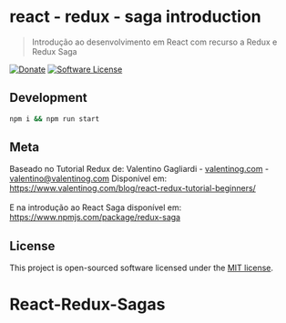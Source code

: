 # react - redux - saga introduction
> Introdução ao desenvolvimento em React com recurso a Redux e Redux Saga

[![Donate](https://img.shields.io/badge/donate-patreon-orange.svg)](https://www.patreon.com/valentinogagliardi)
[![Software License](https://img.shields.io/badge/license-MIT-brightgreen.svg?style=flat)](LICENSE)

## Development

```bash
npm i && npm run start
```

## Meta
Baseado no Tutorial Redux de:
Valentino Gagliardi - [valentinog.com](https://www.valentinog.com) - valentino@valentinog.com
Disponível em: <br>
https://www.valentinog.com/blog/react-redux-tutorial-beginners/
<br><br>
E na introdução ao React Saga disponível em:<br>
https://www.npmjs.com/package/redux-saga

## License

This project is open-sourced software licensed under the [MIT license](http://opensource.org/licenses/MIT).
# React-Redux-Sagas
